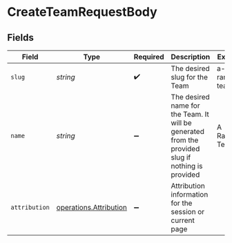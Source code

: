 # CreateTeamRequestBody


## Fields

| Field                                                                                             | Type                                                                                              | Required                                                                                          | Description                                                                                       | Example                                                                                           |
| ------------------------------------------------------------------------------------------------- | ------------------------------------------------------------------------------------------------- | ------------------------------------------------------------------------------------------------- | ------------------------------------------------------------------------------------------------- | ------------------------------------------------------------------------------------------------- |
| `slug`                                                                                            | *string*                                                                                          | :heavy_check_mark:                                                                                | The desired slug for the Team                                                                     | a-random-team                                                                                     |
| `name`                                                                                            | *string*                                                                                          | :heavy_minus_sign:                                                                                | The desired name for the Team. It will be generated from the provided slug if nothing is provided | A Random Team                                                                                     |
| `attribution`                                                                                     | [operations.Attribution](../../models/operations/attribution.md)                                  | :heavy_minus_sign:                                                                                | Attribution information for the session or current page                                           |                                                                                                   |